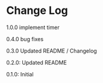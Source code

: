 # Change Log

1.0.0 implement timer

0.4.0 bug fixes

0.3.0 Updated README / Changelog

0.2.0: Updated README

0.1.0: Initial